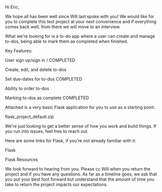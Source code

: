Hi Eric,

We hope all has been well since Will last spoke with you! We would like for you to complete this test project at your next convenience and if everything comes back well, from there we will move to an interview.

What we're looking for is a to-do app where a user can create and manage to-dos, being able to mark them as completed when finished.

Key Features:

User sign up/sign in / COMPLETED

Create, edit, and delete to-dos

Set due-dates for to-dos COMPLETED

Ability to order to-dos

Marking to-dos as complete COMPLETED

Attached is a very basic Flask application for you to use as a starting point:

flask_project_default.zip

We're just looking to get a better sense of how you work and build things. If you run into issues, feel free to reach out.

Here are some links for Flask, if you're not already familiar with it:

Flask

Flask Resources

We look forward to hearing from you. Please cc Will when you return the project and if you have any questions. As far as a timeline goes, we ask that you put your best foot forward but understand that the amount of time you take to return the project impacts our expectations.
